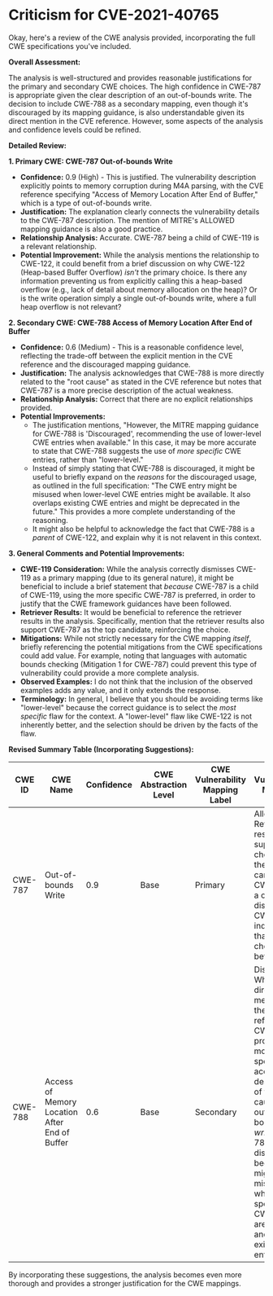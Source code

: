 # Criticism for CVE-2021-40765

Okay, here's a review of the CWE analysis provided, incorporating the full CWE specifications you've included.

**Overall Assessment:**

The analysis is well-structured and provides reasonable justifications for the primary and secondary CWE choices. The high confidence in CWE-787 is appropriate given the clear description of an out-of-bounds write. The decision to include CWE-788 as a secondary mapping, even though it's discouraged by its mapping guidance, is also understandable given its direct mention in the CVE reference. However, some aspects of the analysis and confidence levels could be refined.

**Detailed Review:**

**1. Primary CWE: CWE-787 Out-of-bounds Write**

*   **Confidence:** 0.9 (High) - This is justified. The vulnerability description explicitly points to memory corruption during M4A parsing, with the CVE reference specifying "Access of Memory Location After End of Buffer," which is a type of out-of-bounds write.
*   **Justification:** The explanation clearly connects the vulnerability details to the CWE-787 description.  The mention of MITRE's ALLOWED mapping guidance is also a good practice.
*   **Relationship Analysis:** Accurate. CWE-787 being a child of CWE-119 is a relevant relationship.
*   **Potential Improvement:** While the analysis mentions the relationship to CWE-122, it could benefit from a brief discussion on why CWE-122 (Heap-based Buffer Overflow) *isn't* the primary choice. Is there any information preventing us from explicitly calling this a heap-based overflow (e.g., lack of detail about memory allocation on the heap)? Or is the write operation simply a single out-of-bounds write, where a full heap overflow is not relevant?

**2. Secondary CWE: CWE-788 Access of Memory Location After End of Buffer**

*   **Confidence:** 0.6 (Medium) - This is a reasonable confidence level, reflecting the trade-off between the explicit mention in the CVE reference and the discouraged mapping guidance.
*   **Justification:** The analysis acknowledges that CWE-788 is more directly related to the "root cause" as stated in the CVE reference but notes that CWE-787 is a more precise description of the actual weakness.
*   **Relationship Analysis:** Correct that there are no explicit relationships provided.
*   **Potential Improvements:**
    *   The justification mentions, "However, the MITRE mapping guidance for CWE-788 is 'Discouraged', recommending the use of lower-level CWE entries when available." In this case, it may be more accurate to state that CWE-788 suggests the use of *more specific* CWE entries, rather than "lower-level."
    *   Instead of simply stating that CWE-788 is discouraged, it might be useful to briefly expand on the *reasons* for the discouraged usage, as outlined in the full specification: "The CWE entry might be misused when lower-level CWE entries might be available. It also overlaps existing CWE entries and might be deprecated in the future." This provides a more complete understanding of the reasoning.
    *   It might also be helpful to acknowledge the fact that CWE-788 is a *parent* of CWE-122, and explain why it is not relavent in this context.

**3. General Comments and Potential Improvements:**

*   **CWE-119 Consideration:** While the analysis correctly dismisses CWE-119 as a primary mapping (due to its general nature), it might be beneficial to include a brief statement that *because* CWE-787 is a child of CWE-119, using the more specific CWE-787 is preferred, in order to justify that the CWE framework guidances have been followed.
*   **Retriever Results:** It would be beneficial to reference the retriever results in the analysis.  Specifically, mention that the retriever results also support CWE-787 as the top candidate, reinforcing the choice.
*   **Mitigations:** While not strictly necessary for the CWE mapping *itself*, briefly referencing the potential mitigations from the CWE specifications could add value. For example, noting that languages with automatic bounds checking (Mitigation 1 for CWE-787) could prevent this type of vulnerability could provide a more complete analysis.
*   **Observed Examples:** I do not think that the inclusion of the observed examples adds any value, and it only extends the response.
*   **Terminology:** In general, I believe that you should be avoiding terms like "lower-level" because the correct guidance is to select the *most specific* flaw for the context. A "lower-level" flaw like CWE-122 is not inherently better, and the selection should be driven by the facts of the flaw.

**Revised Summary Table (Incorporating Suggestions):**

| CWE ID | CWE Name | Confidence | CWE Abstraction Level | CWE Vulnerability Mapping Label | CWE-Vulnerability Mapping Notes |
|---|---|---|---|---|---|
| CWE-787 | Out-of-bounds Write | 0.9 | Base | Primary | Allowed.  Retriever results support this choice as the top candidate.  CWE-787 is a child of the discouraged CWE-119, indicating that this choice is a better match. |
| CWE-788 | Access of Memory Location After End of Buffer | 0.6 | Base | Secondary | Discouraged.  While directly mentioned in the CVE reference, CWE-787 provides a more specific and accurate description of the root cause as an out-of-bounds *write*.  CWE-788 is discouraged because it might be misused when more specific CWE entries are available and overlaps existing CWE entries. |

By incorporating these suggestions, the analysis becomes even more thorough and provides a stronger justification for the CWE mappings.